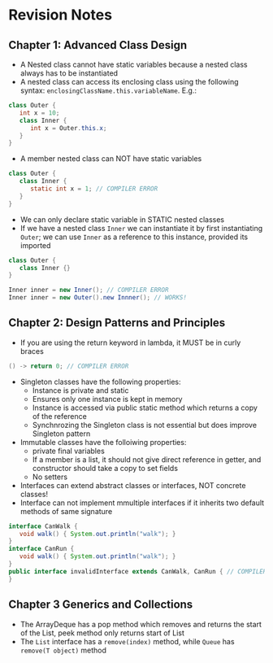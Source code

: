 # Revision Notes

## Chapter 1: Advanced Class Design
* A Nested class cannot have static variables because a nested class always has to be instantiated
* A nested class can access its enclosing class using the following syntax: `enclosingClassName.this.variableName`. E.g.:
```java
class Outer {
   int x = 10;
   class Inner {
      int x = Outer.this.x;
   }
}
```
* A member nested class can NOT have static variables
```java
class Outer {
   class Inner {
      static int x = 1; // COMPILER ERROR
   }
}
```
* We can only declare static variable in STATIC nested classes
* If we have a nested class `Inner` we can instantiate it by first instantiating `Outer`; we can use `Inner` as a reference to this instance, provided its imported
```java
class Outer {
   class Inner {}
}

Inner inner = new Inner(); // COMPILER ERROR
Inner inner = new Outer().new Innner(); // WORKS!
```

## Chapter 2: Design Patterns and Principles
* If you are using the return keyword in lambda, it MUST be in curly braces
```java
() -> return 0; // COMPILER ERROR
```
* Singleton classes have the following properties:
   - Instance is private and static
   - Ensures only one instance is kept in memory
   - Instance is accessed via public static method which returns a copy of the reference
   - Synchnrozing the Singleton class is not essential but does improve Singleton pattern
* Immutable classes have the folloiwing properties:
   - private final variables
   - If a member is a list, it should not give direct reference in getter, and constructor should take a copy to set fields
   - No setters
* Interfaces can extend abstract classes or interfaces, NOT concrete classes!
* Interface can not implement mmultiple interfaces if it inherits two default methods of same signature
```java
interface CanWalk {
   void walk() { System.out.println("walk"); }
}
interface CanRun {
   void walk() { System.out.println("walk"); }
}
public interface invalidInterface extends CanWalk, CanRun { // COMPILER ERROR
}
```

## Chapter 3 Generics and Collections
* The ArrayDeque has a pop method which removes and returns the start of the List, peek method only returns start of List
* The `List` interface has a `remove(index)` method, while `Queue` has `remove(T object)` method